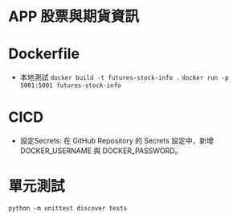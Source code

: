# APP 股票與期貨資訊

# Dockerfile
* 本地測試
```docker build -t futures-stock-info .```
```docker run -p 5001:5001 futures-stock-info```

# CICD
* 設定Secrets: 在 GitHub Repository 的 Secrets 設定中，新增 DOCKER_USERNAME 與 DOCKER_PASSWORD。

# 單元測試
```python -m unittest discover tests``` 